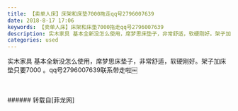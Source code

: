 ```yaml
---
title: 【卖单人床】床架和床垫7000拖走qq号2796007639
date: 2018-8-17 17:06
keywords: 【卖单人床】床架和床垫7000拖走qq号2796007639
description: 实木家具 基本全新没怎么使用，席梦思床垫子，非常舒适，软硬刚好。架子加床垫只要7000 。qq号2796007639联系带走啦￼ 
categories: used
---
```

<td class="t_f" id="postmessage_1653208">

实木家具 基本全新没怎么使用，席梦思床垫子，非常舒适，软硬刚好。架子加床垫只要7000 。qq号2796007639联系带走啦￼ <br/>
<img alt="" border="0" class="zoom" data-cf-modified-2c8d93e519fffba8a95a6bcc-="" file="http://www.flw.ph/data/appbyme/upload/image/201808/17/BkVjvFD1XRfy.jpg" id="aimg_C0NYD" lazyloadthumb="1" onclick="" onmouseover="" src="http://www.flw.ph/data/appbyme/upload/image/201808/17/BkVjvFD1XRfy.jpg"/><br/>
<br/>
<img alt="" border="0" class="zoom" data-cf-modified-2c8d93e519fffba8a95a6bcc-="" file="http://www.flw.ph/data/appbyme/upload/image/201808/17/fF3qlnnePUXV.jpg" id="aimg_PfDDn" lazyloadthumb="1" onclick="" onmouseover="" src="http://www.flw.ph/data/appbyme/upload/image/201808/17/fF3qlnnePUXV.jpg"/><br/>
<br/>
</td>
###### 转载自[菲龙网]